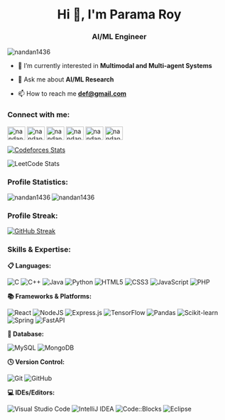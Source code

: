 <h1 align="center">Hi 👋, I'm Parama Roy</h1>
<h3 align="center">AI/ML Engineer</h3>

<p align="left"> <img src="https://komarev.com/ghpvc/?username=nandan1436&label=Profile%20views&color=0e75b6&style=flat" alt="nandan1436" /> </p>

- 🌱 I’m currently interested in **Multimodal and Multi-agent Systems**

- 💬 Ask me about **AI/ML Research**

- 📫 How to reach me **def@gmail.com**

<h3 align="left">Connect with me:</h3>
<p align="left">
<a href="https://linkedin.com/in/nandan-bhowmick-76573b230" target="blank"><img align="center" src="https://raw.githubusercontent.com/rahuldkjain/github-profile-readme-generator/master/src/images/icons/Social/linked-in-alt.svg" alt="nandan-bhowmick-76573b230" height="30" width="40" /></a>
<a href="https://www.codechef.com/users/nandan1436" target="blank"><img align="center" src="https://cdn.jsdelivr.net/npm/simple-icons@3.1.0/icons/codechef.svg" alt="nandan1436" height="30" width="40" /></a>
<a href="https://codeforces.com/profile/nandan1436" target="blank"><img align="center" src="https://raw.githubusercontent.com/rahuldkjain/github-profile-readme-generator/master/src/images/icons/Social/codeforces.svg" alt="nandan1436" height="30" width="40" /></a>
<a href="https://www.leetcode.com/nandan1436" target="blank"><img align="center" src="https://raw.githubusercontent.com/rahuldkjain/github-profile-readme-generator/master/src/images/icons/Social/leet-code.svg" alt="nandan1436" height="30" width="40" /></a>
<a href="https://www.hackerrank.com/nandanbhow123" target="blank"><img align="center" src="https://raw.githubusercontent.com/rahuldkjain/github-profile-readme-generator/master/src/images/icons/Social/hackerrank.svg" alt="nandanbhow123" height="30" width="40" /></a>
<a href="https://kaggle.com/nandanbhowmick" target="blank"><img align="center" src="https://raw.githubusercontent.com/rahuldkjain/github-profile-readme-generator/master/src/images/icons/Social/kaggle.svg" alt="nandanbhowmick" height="30" width="40" /></a>
</p>

[![Codeforces Stats](https://codeforces-readme-stats.vercel.app/api/card?username=nandan1436&theme=rose_pine&disable_animations=false&show_icons=true&force_username=true)](https://codeforces.com/profile/nandan1436)

![LeetCode Stats](https://leetcard.jacoblin.cool/nandan1436?theme=nord&font=Tomorrow&ext=heatmap)

<h3>Profile Statistics:</h3>

<p><img align="left" src="https://github-readme-stats.vercel.app/api/top-langs?username=nandan1436&show_icons=true&locale=en&layout=compact&theme=merko" alt="nandan1436" /></p>

<p><img align="center" src="https://github-readme-stats.vercel.app/api?username=nandan1436&show_icons=true&locale=en&theme=merko" alt="nandan1436" /></p>

<h3>Profile Streak:</h3> 

[![GitHub Streak](https://streak-stats.demolab.com?user=nandan1436&theme=merko&hide_border=true)](https://git.io/streak-stats)

<h3>Skills & Expertise:</h3>

**📋 Languages:**

![C](https://img.shields.io/badge/c-%2300599C.svg?style=for-the-badge&logo=c&logoColor=white)
![C++](https://img.shields.io/badge/c++-%2300599C.svg?style=for-the-badge&logo=c%2B%2B&logoColor=white)
![Java](https://img.shields.io/badge/java-%23ED8B00.svg?style=for-the-badge&logo=openjdk&logoColor=white)
![Python](https://img.shields.io/badge/python-3670A0?style=for-the-badge&logo=python&logoColor=ffdd54)
![HTML5](https://img.shields.io/badge/html5-%23E34F26.svg?style=for-the-badge&logo=html5&logoColor=white)
![CSS3](https://img.shields.io/badge/css3-%231572B6.svg?style=for-the-badge&logo=css3&logoColor=white)
![JavaScript](https://img.shields.io/badge/javascript-%23323330.svg?style=for-the-badge&logo=javascript&logoColor=%23F7DF1E)
![PHP](https://img.shields.io/badge/php-%23777BB4.svg?style=for-the-badge&logo=php&logoColor=white)

**📚 Frameworks & Platforms:**

![React](https://img.shields.io/badge/react-%2320232a.svg?style=for-the-badge&logo=react&logoColor=%2361DAFB)
![NodeJS](https://img.shields.io/badge/node.js-6DA55F?style=for-the-badge&logo=node.js&logoColor=white)
![Express.js](https://img.shields.io/badge/express.js-%23404d59.svg?style=for-the-badge&logo=express&logoColor=%2361DAFB)
![TensorFlow](https://img.shields.io/badge/TensorFlow-%23FF6F00.svg?style=for-the-badge&logo=TensorFlow&logoColor=white)
![Pandas](https://img.shields.io/badge/pandas-%23150458.svg?style=for-the-badge&logo=pandas&logoColor=white)
![Scikit-learn](https://img.shields.io/badge/scikit--learn-%23F7931E.svg?style=for-the-badge&logo=scikit-learn&logoColor=white)
![Spring](https://img.shields.io/badge/spring-%236DB33F.svg?style=for-the-badge&logo=spring&logoColor=white)
![FastAPI](https://img.shields.io/badge/FastAPI-009688.svg?style=for-the-badge&logo=fastapi&logoColor=white)

**💾 Database:**

![MySQL](https://img.shields.io/badge/mysql-%2300f.svg?style=for-the-badge&logo=mysql&logoColor=white)
![MongoDB](https://img.shields.io/badge/MongoDB-%234ea94b.svg?style=for-the-badge&logo=mongodb&logoColor=white)

**🕓 Version Control:**

![Git](https://img.shields.io/badge/git-%23F05033.svg?style=for-the-badge&logo=git&logoColor=white)
![GitHub](https://img.shields.io/badge/github-%23121011.svg?style=for-the-badge&logo=github&logoColor=white)

**💻 IDEs/Editors:**

![Visual Studio Code](https://img.shields.io/badge/Visual%20Studio%20Code-0078d7.svg?style=for-the-badge&logo=visual-studio-code&logoColor=white)
![IntelliJ IDEA](https://img.shields.io/badge/IntelliJIDEA-000000.svg?style=for-the-badge&logo=intellij-idea&logoColor=white)
![Code::Blocks](https://img.shields.io/badge/Code%3A%3ABlocks-010101.svg?style=for-the-badge&logo=codeblocks&logoColor=white)
![Eclipse](https://img.shields.io/badge/Eclipse-FE7A16.svg?style=for-the-badge&logo=Eclipse&logoColor=white)
